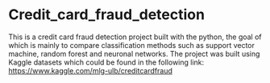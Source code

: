 # Credit_card_fraud_detection

This is a credit card fraud detection project built with the python, the goal of which is mainly to compare classification methods such as support 
vector machine, random forest and neuronal networks. The project was built using Kaggle datasets which could be found in the following link: https://www.kaggle.com/mlg-ulb/creditcardfraud
